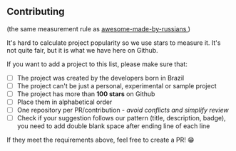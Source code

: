 ## Contributing

(the same measurement rule as [awesome-made-by-russians ](https://github.com/gaearon/awesome-made-by-russians))

It's hard to calculate project popularity so we use stars to measure it. It's not quite fair, but it is what we have here on Github.

If you want to add a project to this list, please make sure that:

- [ ] The project was created by the developers born in Brazil
- [ ] The project can't be just a personal, experimental or sample project
- [ ] The project has more than **100 stars** on Github
- [ ] Place them in alphabetical order
- [ ] One repository per PR/contribution - _avoid conflicts and simplify review_
- [ ] Check if your suggestion follows our pattern (title, description, badge), you need to add double blank space after ending line of each line

If they meet the requirements above, feel free to create a PR! 😁
